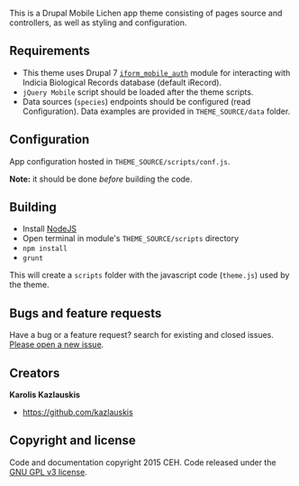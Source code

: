 This is a Drupal Mobile Lichen app theme consisting of pages
source and controllers, as well as styling and configuration.

## Requirements

 - This theme uses Drupal 7 [`iform_mobile_auth`](http://indicia-docs.readthedocs.org/en/latest/site-building/iform/modules/mobile-auth/) module for interacting with Indicia Biological Records database (default iRecord).
 - `jQuery Mobile` script should be loaded after the theme scripts.
 - Data sources (`species`) endpoints should be configured (read Configuration). Data examples are provided in `THEME_SOURCE/data` folder.


## Configuration

App configuration hosted in `THEME_SOURCE/scripts/conf.js`.

**Note:** it should be done *before* building the code.

## Building

- Install [NodeJS](http://nodejs.org/)
- Open terminal in module's `THEME_SOURCE/scripts` directory
- `npm install`
- `grunt`

This will create a `scripts` folder with the javascript code (`theme.js`) used by the theme.


## Bugs and feature requests

Have a bug or a feature request? search for existing and closed issues. [Please open a new issue](https://github.com/NERC-CEH/mobile_lichen/issues).


## Creators

**Karolis Kazlauskis**

- <https://github.com/kazlauskis>



## Copyright and license

Code and documentation copyright 2015 CEH. Code released under the [GNU GPL v3 license](LICENSE).
